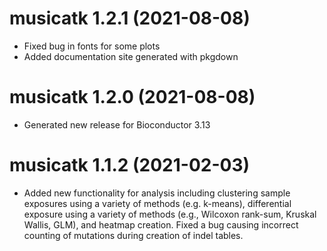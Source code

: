 # musicatk 1.2.1 (2021-08-08)
* Fixed bug in fonts for some plots
* Added documentation site generated with pkgdown

# musicatk 1.2.0 (2021-08-08)
* Generated new release for Bioconductor 3.13

# musicatk 1.1.2 (2021-02-03)
* Added new functionality for analysis including clustering sample exposures using a variety of methods (e.g. k-means), differential exposure using a variety of methods (e.g., Wilcoxon rank-sum, Kruskal Wallis, GLM), and heatmap creation. Fixed a bug causing incorrect counting of mutations during creation of indel tables.
